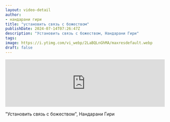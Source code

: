 ```yaml
---
layout: video-detail
author:
- нандарани гири
title: "установить связь с божеством"
publishDate: 2024-07-14T07:26:47Z
description: "Установить связь с божеством, Нандарани Гири"
tags: 
image: https://i.ytimg.com/vi_webp/2LaBQLnGhMA/maxresdefault.webp
draft: false
---
```


<iframe width="100%" src="https://www.youtube.com/embed/2LaBQLnGhMA" frameborder="0" allowfullscreen=""></iframe> 

 "Установить связь с божеством", Нандарани Гири

  

 